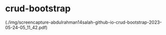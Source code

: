 ﻿# crud-bootstrap
(./img/screencapture-abdulrahman14salah-github-io-crud-bootstrap-2023-05-24-05_11_42.pdf)
